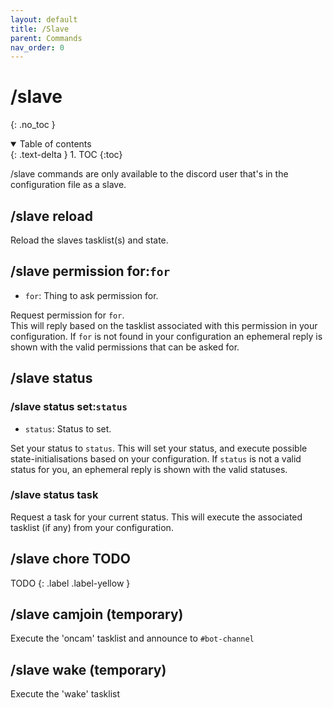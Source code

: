 ```yaml
---
layout: default
title: /Slave
parent: Commands
nav_order: 0
---
```


# /slave
{: .no_toc }

<details open markdown="block">
  <summary>
    Table of contents
  </summary>
  {: .text-delta }
1. TOC
{:toc}
</details>

/slave commands are only available to the discord user that's in the configuration file as a slave.

## /slave reload
Reload the slaves tasklist(s) and state.

## /slave permission for:`for`
- `for`: Thing to ask permission for.
 
Request permission for `for`.  
This will reply based on the tasklist associated with this permission in your configuration. If `for` is not found
in your configuration an ephemeral reply is shown with the valid permissions that can be asked for.  

## /slave status 
### /slave status set:`status`
- `status`: Status to set.

Set your status to `status`.
This will set your status, and execute possible state-initialisations based on your configuration. If `status` is not a
valid status for you, an ephemeral reply is shown with the valid statuses.

### /slave status task
Request a task for your current status.
This will execute the associated tasklist (if any) from your configuration.

## /slave chore **TODO**
TODO
{: .label .label-yellow }


## /slave camjoin (temporary)
Execute the 'oncam' tasklist and announce to `#bot-channel`

## /slave wake (temporary)
Execute the 'wake' tasklist
